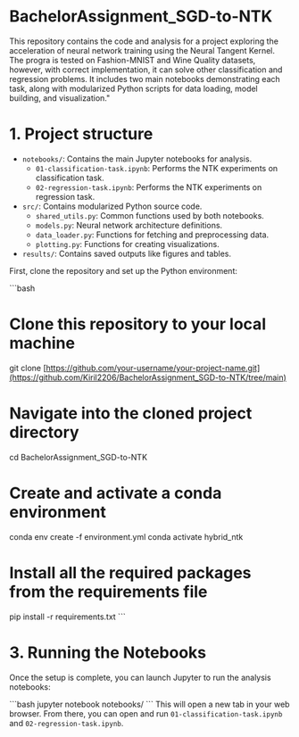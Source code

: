 # BachelorAssignment_SGD-to-NTK

This repository contains the code and analysis for a project exploring the acceleration of neural network training using the Neural Tangent Kernel. The progra is tested on Fashion-MNIST and Wine Quality datasets, however, with correct implementation, it can solve other classification and regression problems. It includes two main notebooks demonstrating each task, along with modularized Python scripts for data loading, model building, and visualization."

# 1. Project structure
- `notebooks/`: Contains the main Jupyter notebooks for analysis.
  - `01-classification-task.ipynb`: Performs the NTK experiments on classification task.
  - `02-regression-task.ipynb`: Performs the NTK experiments on regression task.
- `src/`: Contains modularized Python source code.
  - `shared_utils.py`: Common functions used by both notebooks.
  - `models.py`: Neural network architecture definitions.
  - `data_loader.py`: Functions for fetching and preprocessing data.
  - `plotting.py`: Functions for creating visualizations.
- `results/`: Contains saved outputs like figures and tables.

First, clone the repository and set up the Python environment:

\`\`\`bash
# Clone this repository to your local machine
git clone [https://github.com/your-username/your-project-name.git](https://github.com/Kiril2206/BachelorAssignment_SGD-to-NTK/tree/main)

# Navigate into the cloned project directory
cd BachelorAssignment_SGD-to-NTK

# Create and activate a conda environment
conda env create -f environment.yml
conda activate hybrid_ntk

# Install all the required packages from the requirements file
pip install -r requirements.txt
\`\`\`

# 3. Running the Notebooks

Once the setup is complete, you can launch Jupyter to run the analysis notebooks:

\`\`\`bash
jupyter notebook notebooks/
\`\`\`
This will open a new tab in your web browser. From there, you can open and run `01-classification-task.ipynb` and `02-regression-task.ipynb`.
